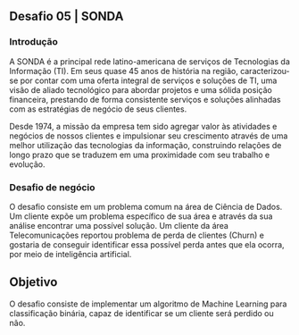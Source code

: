 ## Desafio 05 | SONDA

### Introdução

A SONDA é a principal rede latino-americana de serviços de Tecnologias da Informação (TI). Em seus quase 45 anos de história na região, caracterizou-se por contar com uma oferta integral de serviços e soluções de TI, uma visão de aliado tecnológico para abordar projetos e uma sólida posição financeira, prestando de forma consistente serviços e soluções alinhadas com as estratégias de negócio de seus clientes.

Desde 1974, a missão da empresa tem sido agregar valor às atividades e negócios de nossos clientes e impulsionar seu crescimento através de uma melhor utilização das tecnologias da informação, construindo relações de longo prazo que se traduzem em uma proximidade com seu trabalho e evolução.

### Desafio de negócio

O desafio consiste em um problema comum na área de Ciência de Dados. Um cliente expõe um problema específico de sua área e através da sua análise encontrar uma possível solução. Um cliente da área Telecomunicações reportou problema de perda de clientes (Churn) e gostaria de conseguir identificar essa possível perda antes que ela ocorra, por meio de inteligência artificial.

## Objetivo

O desafio consiste de implementar um algoritmo de Machine Learning para classificação binária, capaz de identificar se um cliente será perdido ou não.